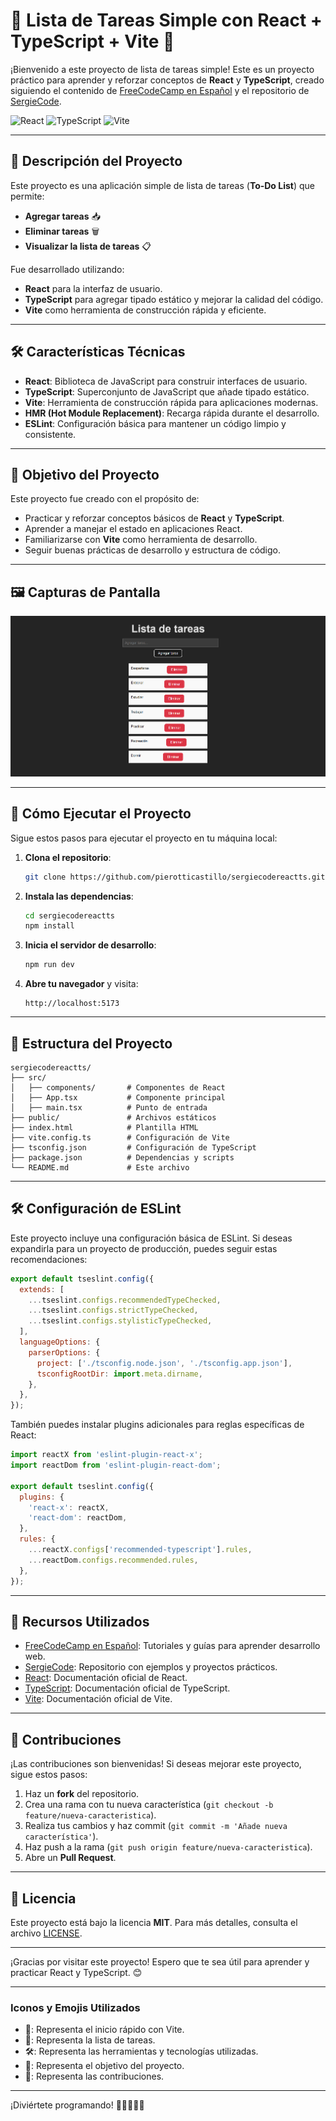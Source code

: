 

# 🚀 Lista de Tareas Simple con React + TypeScript + Vite 📝

¡Bienvenido a este proyecto de lista de tareas simple! Este es un proyecto práctico para aprender y reforzar conceptos de **React** y **TypeScript**, creado siguiendo el contenido de [FreeCodeCamp en Español](https://www.youtube.com/@freecodecampes) y el repositorio de [SergieCode](https://github.com/sergiecode). 

![React](https://img.shields.io/badge/React-20232A?style=for-the-badge&logo=react&logoColor=61DAFB)
![TypeScript](https://img.shields.io/badge/TypeScript-007ACC?style=for-the-badge&logo=typescript&logoColor=white)
![Vite](https://img.shields.io/badge/Vite-B73BFE?style=for-the-badge&logo=vite&logoColor=FFD62E)

---

## 📌 Descripción del Proyecto

Este proyecto es una aplicación simple de lista de tareas (**To-Do List**) que permite:

- **Agregar tareas** 📥
- **Eliminar tareas** 🗑️
- **Visualizar la lista de tareas** 📋

Fue desarrollado utilizando:
- **React** para la interfaz de usuario.
- **TypeScript** para agregar tipado estático y mejorar la calidad del código.
- **Vite** como herramienta de construcción rápida y eficiente.

---

## 🛠️ Características Técnicas

- **React**: Biblioteca de JavaScript para construir interfaces de usuario.
- **TypeScript**: Superconjunto de JavaScript que añade tipado estático.
- **Vite**: Herramienta de construcción rápida para aplicaciones modernas.
- **HMR (Hot Module Replacement)**: Recarga rápida durante el desarrollo.
- **ESLint**: Configuración básica para mantener un código limpio y consistente.

---

## 🎯 Objetivo del Proyecto

Este proyecto fue creado con el propósito de:
- Practicar y reforzar conceptos básicos de **React** y **TypeScript**.
- Aprender a manejar el estado en aplicaciones React.
- Familiarizarse con **Vite** como herramienta de desarrollo.
- Seguir buenas prácticas de desarrollo y estructura de código.

---

## 🖼️ Capturas de Pantalla

![Captura de pantalla de la lista de tareas](/screenshoot/screenshotProject.png)  

---

## 🚀 Cómo Ejecutar el Proyecto

Sigue estos pasos para ejecutar el proyecto en tu máquina local:

1. **Clona el repositorio**:
   ```bash
   git clone https://github.com/pierotticastillo/sergiecodereactts.git
   ```

2. **Instala las dependencias**:
   ```bash
   cd sergiecodereactts
   npm install
   ```

3. **Inicia el servidor de desarrollo**:
   ```bash
   npm run dev
   ```

4. **Abre tu navegador** y visita:
   ```
   http://localhost:5173
   ```

---

## 📂 Estructura del Proyecto

```
sergiecodereactts/
├── src/
│   ├── components/       # Componentes de React
│   ├── App.tsx           # Componente principal
│   ├── main.tsx          # Punto de entrada
├── public/               # Archivos estáticos
├── index.html            # Plantilla HTML
├── vite.config.ts        # Configuración de Vite
├── tsconfig.json         # Configuración de TypeScript
├── package.json          # Dependencias y scripts
└── README.md             # Este archivo
```

---

## 🛠️ Configuración de ESLint

Este proyecto incluye una configuración básica de ESLint. Si deseas expandirla para un proyecto de producción, puedes seguir estas recomendaciones:

```js
export default tseslint.config({
  extends: [
    ...tseslint.configs.recommendedTypeChecked,
    ...tseslint.configs.strictTypeChecked,
    ...tseslint.configs.stylisticTypeChecked,
  ],
  languageOptions: {
    parserOptions: {
      project: ['./tsconfig.node.json', './tsconfig.app.json'],
      tsconfigRootDir: import.meta.dirname,
    },
  },
});
```

También puedes instalar plugins adicionales para reglas específicas de React:

```js
import reactX from 'eslint-plugin-react-x';
import reactDom from 'eslint-plugin-react-dom';

export default tseslint.config({
  plugins: {
    'react-x': reactX,
    'react-dom': reactDom,
  },
  rules: {
    ...reactX.configs['recommended-typescript'].rules,
    ...reactDom.configs.recommended.rules,
  },
});
```

---

## 🌟 Recursos Utilizados

- [FreeCodeCamp en Español](https://www.youtube.com/@freecodecampes): Tutoriales y guías para aprender desarrollo web.
- [SergieCode](https://github.com/sergiecode): Repositorio con ejemplos y proyectos prácticos.
- [React](https://reactjs.org/): Documentación oficial de React.
- [TypeScript](https://www.typescriptlang.org/): Documentación oficial de TypeScript.
- [Vite](https://vitejs.dev/): Documentación oficial de Vite.

---

## 🙌 Contribuciones

¡Las contribuciones son bienvenidas! Si deseas mejorar este proyecto, sigue estos pasos:

1. Haz un **fork** del repositorio.
2. Crea una rama con tu nueva característica (`git checkout -b feature/nueva-caracteristica`).
3. Realiza tus cambios y haz commit (`git commit -m 'Añade nueva característica'`).
4. Haz push a la rama (`git push origin feature/nueva-caracteristica`).
5. Abre un **Pull Request**.

---

## 📄 Licencia

Este proyecto está bajo la licencia **MIT**. Para más detalles, consulta el archivo [LICENSE](LICENSE).

---

¡Gracias por visitar este proyecto! Espero que te sea útil para aprender y practicar React y TypeScript. 😊

---

### Iconos y Emojis Utilizados
- 🚀: Representa el inicio rápido con Vite.
- 📝: Representa la lista de tareas.
- 🛠️: Representa las herramientas y tecnologías utilizadas.
- 🎯: Representa el objetivo del proyecto.
- 🙌: Representa las contribuciones.

---

¡Diviértete programando! 🚀👩‍💻👨‍💻